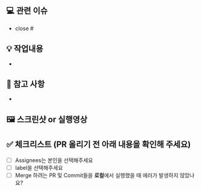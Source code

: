 ## 💻 관련 이슈

<!--
ex) close #100
-->

- close #

## 💡 작업내용

- 

## 🧐 참고 사항

-

## 🖼️ 스크린샷 or 실행영상
<!-- 원활한 코드 리뷰를 위해 꼭 올려주세요 -->

## ️✅ 체크리스트 (PR 올리기 전 아래 내용을 확인해 주세요)

- [ ] Assignees는 본인을 선택해주세요
- [ ] label을 선택해주세요
- [ ] Merge 하려는 PR 및 Commit들을 **로컬**에서 실행했을 때 에러가 발생하지 않았나요?